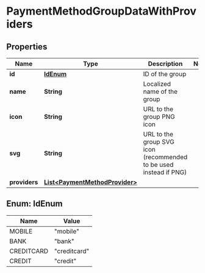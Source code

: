 

# PaymentMethodGroupDataWithProviders


## Properties

| Name | Type | Description | Notes |
|------------ | ------------- | ------------- | -------------|
|**id** | [**IdEnum**](#IdEnum) | ID of the group |  |
|**name** | **String** | Localized name of the group |  |
|**icon** | **String** | URL to the group PNG icon |  |
|**svg** | **String** | URL to the group SVG icon (recommended to be used instead if PNG) |  |
|**providers** | [**List&lt;PaymentMethodProvider&gt;**](PaymentMethodProvider.md) |  |  |



## Enum: IdEnum

| Name | Value |
|---- | -----|
| MOBILE | &quot;mobile&quot; |
| BANK | &quot;bank&quot; |
| CREDITCARD | &quot;creditcard&quot; |
| CREDIT | &quot;credit&quot; |



